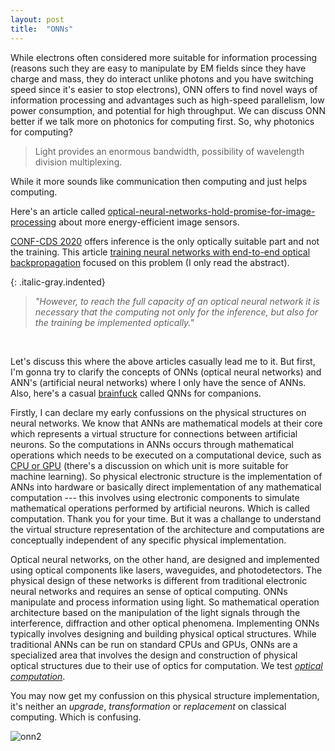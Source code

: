 ```yaml
---
layout: post
title:  "ONNs"
---
```


While electrons often considered more suitable for information processing (reasons such they are easy to manipulate by EM fields since they have charge and mass, they do interact unlike photons and you have switching speed since it's easier to stop electrons), ONN offers to find novel ways of information processing and advantages such as high-speed parallelism, low power consumption, and potential for high throughput. We can discuss ONN better if we talk more on photonics for computing first. So, why photonics for computing?

>	 Light provides an enormous bandwidth, possibility of wavelength division multiplexing.

While it more sounds like communication then computing and just helps computing.

Here's an article called [optical-neural-networks-hold-promise-for-image-processing][optical-neural-networks-hold-promise-for-image-processing] about more energy-efficient image sensors.

[CONF-CDS 2020][CONF-CDS 2020] offers inference is the only optically suitable part and not the training. This article [training neural networks with end-to-end optical backpropagation][training neural networks with end-to-end optical backpropagation] focused on this problem (I only read the abstract).


{: .italic-gray.indented}
> *"However, to reach the full capacity of an optical neural network it is necessary that
the computing not only for the inference, but also for the training be implemented optically."*

<br>

Let's discuss this where the above articles casually lead me to it. But first, I'm gonna try to clarify the concepts of ONNs (optical neural networks) and ANN's (artificial neural networks) where I only have the sence of ANNs. Also, here's a casual [brainfuck][quantum] called QNNs for companions.

Firstly, I can declare my early confussions on the physical structures on neural networks. We know that ANNs are mathematical models at their core which represents a virtual structure for connections between artificial neurons. So the computations in ANNs occurs through mathematical operations which needs to be executed on a computational device, such as [CPU or GPU][cpu] (there's a discussion on which unit is more suitable for machine learning). So physical electronic structure is the implementation of ANNs into hardware or basically direct implementation of any mathematical computation --- this involves using electronic components to simulate mathematical operations performed by artificial neurons. Which is called computation. Thank you for your time. But it was a challange to understand the virtual structure representation of the architecture and computations are conceptually independent of any specific physical implementation. 

Optical neural networks, on the other hand, are designed and implemented using optical components like lasers, waveguides, and photodetectors. The physical design of these networks is different from traditional electronic neural networks and requires an sense of optical computing. ONNs manipulate and process information using light. So mathematical operation architecture based on the manipulation of the light signals through the interference, diffraction and other optical phenomena. Implementing ONNs typically involves designing and building physical optical structures. While traditional ANNs can be run on standard CPUs and GPUs, ONNs are a specialized area that involves the design and construction of physical optical structures due to their use of optics for computation. We test [*optical computation*][oc].

You may now get my confussion on this physical structure implementation, it's neither an *upgrade*, *transformation* or *replacement* on classical computing. Which is confusing. 























![onn2](/myblog/images/onn.png)

<br>











[oc]: https://en.wikipedia.org/wiki/Optical_computing
[tinygrad]: tinygrad.org
[cpu]: https://www.analyticsvidhya.com/blog/2023/03/cpu-vs-gpu/#:~:text=In%20conclusion%2C%20several%20steps%20of,GPUs%20may%20both%20be%20utilized.
[quantum]: https://en.wikipedia.org/wiki/Quantum_neural_network
[training neural networks with end-to-end optical backpropagation]: https://arxiv.org/abs/2308.05226#:~:text=However%2C%20to%20reach%20the%20full,the%20training%20be%20implemented%20optically.
[CONF-CDS 2020]: https://www.youtube.com/watch?v=EfGLJ47dg80
[optical-neural-networks-hold-promise-for-image-processing]: https://news.cornell.edu/stories/2023/04/optical-neural-networks-hold-promise-image-processing